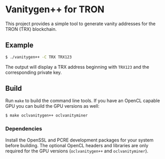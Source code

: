 # Vanitygen++ for TRON

This project provides a simple tool to generate vanity addresses for the TRON (TRX) blockchain.

## Example
```bash
$ ./vanitygen++ -C TRX TRX123
```

The output will display a TRX address beginning with `TRX123` and the corresponding private key.

## Build
Run `make` to build the command line tools. If you have an OpenCL capable GPU you can build the GPU versions as well:
```bash
$ make oclvanitygen++ oclvanityminer
```

### Dependencies
Install the OpenSSL and PCRE development packages for your system before
building. The optional OpenCL headers and libraries are only required for
the GPU versions (`oclvanitygen++` and `oclvanityminer`).
